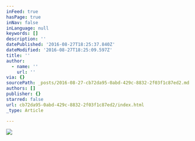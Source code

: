 ```yaml
---
inFeed: true
hasPage: true
inNav: false
inLanguage: null
keywords: []
description: ''
datePublished: '2016-08-27T18:25:37.840Z'
dateModified: '2016-08-27T18:25:09.597Z'
title: ''
author:
  - name: ''
    url: ''
via: {}
sourcePath: _posts/2016-08-27-cb72da95-0abd-429c-8832-2f03f1c87ed2.md
authors: []
publisher: {}
starred: false
url: cb72da95-0abd-429c-8832-2f03f1c87ed2/index.html
_type: Article

---
```

![](https://the-grid-user-content.s3-us-west-2.amazonaws.com/aab8f7f8-7297-42d8-bfb3-3206411609bb.jpg)